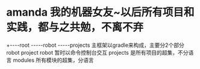 # amanda 我的机器女友~以后所有项目和实践，都与之共勉，不离不弃
+----root
 -----robot
 -----projects
 主框架以gradle来构成，主要分2个部分 robot project
 robot 暂时以命令控制台交互
 projects 是所有项目的超集，不分语言
 modules 所有模块的超集，分语言